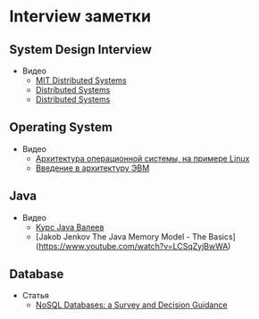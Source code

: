 # Interview заметки


## System Design Interview
- Видео
    - [MIT Distributed Systems](https://www.youtube.com/watch?v=cQP8WApzIQQ&list=PLrw6a1wE39_tb2fErI4-WkMbsvGQk9_UB)
    - [Distributed Systems](https://www.youtube.com/watch?v=UEAMfLPZZhE&list=PLeKd45zvjcDFUEv_ohr_HdUFe97RItdiB&index=1)
    - [Distributed Systems](https://www.youtube.com/playlist?list=PLeKd45zvjcDFUEv_ohr_HdUFe97RItdiB)


## Operating System
- Видео
    - [Архитектура операционной системы, на примере Linux](https://www.youtube.com/watch?v=GMlTmG2KJH4&list=PLlb7e2G7aSpT4SMpYl6uVYi13k0k9CBiq)
    - [Введение в архитектуру ЭВМ](https://www.youtube.com/watch?v=uXLvqf-i_Tw&list=PLjBiAnvlMPrh3u6BL5Cbvsey2GNI6dinE&index=1)


## Java
- Видео
  - [Курс Java Валеев](https://www.youtube.com/watch?v=QGHGR0xEcFA&list=PLlb7e2G7aSpTCB2OxGlezpgOXwq4xer7Z)
  - [Jakob Jenkov The Java Memory Model - The Basics] (https://www.youtube.com/watch?v=LCSqZyjBwWA)

## Database
- Статья
  - [NoSQL Databases: a Survey and Decision Guidance](https://medium.baqend.com/nosql-databases-a-survey-and-decision-guidance-ea7823a822d#.wskogqenq)
